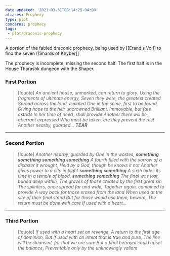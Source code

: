 ```yaml
---
date updated: '2021-03-31T08:14:25-04:00'
aliases: Prophecy
type: plot
concerns: prophecy
tags:
 - plot/draconic-prophecy
---
```


A portion of the fabled draconic prophecy, being used by [[Erandis Vol]] to find the seven [[Shards of Khyber]]

The prophecy is incomplete, missing the second half. The first half is in the House Tharashk dungeon with the Shaper.

### First Portion

> [!quote]
>  _An ancient house, unmarked, can return to glory_,
>  _Using the fragments of ultimate energy,_
>  _Seven they were, the greatest created_
>  _Spread across the land, isolated_
>  _One in the spine, first to be found,_
>  _Giving hope to the heir uncrowned_
>  _Brilliant, immovable, but fate astride_
>  _In her time of need, shall provide_
>  _Another there will be, aberrant expressed_
>  _Who must be taken, ere they prevent the rest_
>  _Another nearby, guarded..._
>  _**TEAR**_

---

### Second Portion

> [!quote]
>  _Another nearby, guarded by_
>  _One in the wastes,_ _**something something**_
>  _**something something**_
>  _A fourth filled with the sorrow of a disaster it wrought,_
>  _Held by a God, though he knows it not_
>  _Another gives power to a city in flight_
>  _**something something**_
>  _A sixth bides its time in a temple of blood_,
>  _**something something**_
>  _The final was lost, buried deep within,_
>  _The graves of those created by the first great sin_
>  _The splinters, once spread far and wide,_
>  _Together again, combined to provide_
>  _A way back for those erased from the land_
>  _When used at the site of their final stand_
>  _But for those would use them, beware,_
>  _The return must be done with care_
>  _If used with a heart..._

---

### Third Portion

> [!quote]
> _If used with a heart set on revenge,_
> _A return to the first age of dominion,_
> _But if used with an intent that is true and pure,_
> _The line will be cleansed, for that we are sure_
> _But a final betrayal could upset the balance,_
> _Preventable only by the unknowingly valiant_
